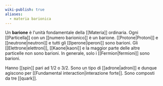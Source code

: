 ```yaml
---
wiki-publish: true
aliases:
  - materia barionica
---
```

Un **barione** è l'unità fondamentale della [[Materia]] ordinaria. Ogni [[Particella]] con un [[numero barionico]] è un barione. [[Protone|Protoni]] e [[neutrone|neutroni]] e tutti gli [[Iperone|iperoni]] sono barioni. Gli [[Elettrone|elettroni]], [[Kaone|kaoni]] e la maggior parte delle altre particelle non sono barioni. In generale, solo i [[Fermion|fermioni]] sono barioni.

Hanno [[spin]] pari ad $1/2$ o $3/2$. Sono un tipo di [[adrone|adroni]] e dunque agiscono per [[Fundamental interaction|interazione forte]]. Sono composti da tre [[quark]].